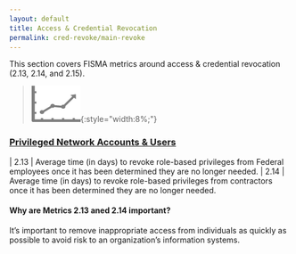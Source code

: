 ```yaml
---
layout: default
title: Access & Credential Revocation
permalink: cred-revoke/main-revoke
---
```

This section covers FISMA metrics around access & credential revocation (2.13, 2.14, and 2.15).
>![Chart logo](../img/graph.png){:style="width:8%;"}

### [Privileged Network Accounts & Users](collection-213-214)

| 2.13 | Average time (in days) to revoke role-based privileges from Federal employees once it has been determined they are no longer needed.
| 2.14 | Average time (in days) to revoke role-based privileges from contractors once it has been determined they are no longer needed.

<div class="usa-alert usa-alert-info">
 <div class="usa-alert-body">
    <p class="usa-alert-text"><H4>Why are Metrics 2.13 aned 2.14 important?</H4>
    It’s important to remove inappropriate access from individuals as quickly as possible to avoid risk to an organization’s information systems.</p> 
</div>
</div>
